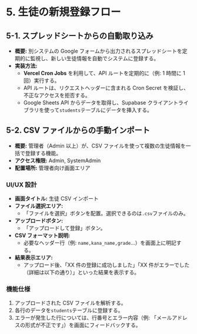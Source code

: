 # 5. 生徒の新規登録フロー

## 5-1. スプレッドシートからの自動取り込み

- **概要:** 別システムの Google フォームから出力されるスプレッドシートを定期的に監視し、新しい生徒情報を自動でシステムに登録する。
- **実装方法:**
  - **Vercel Cron Jobs** を利用して、API ルートを定期的に（例: 1 時間に 1 回）実行する。
  - API ルートは、リクエストヘッダーに含まれる Cron Secret を検証し、不正なアクセスを拒否する。
  - Google Sheets API からデータを取得し、Supabase クライアントライブラリを使って`students`テーブルにデータを挿入する。

## 5-2. CSV ファイルからの手動インポート

- **概要:** 管理者（Admin 以上）が、CSV ファイルを使って複数の生徒情報を一括で登録する機能。
- **アクセス権限:** Admin, SystemAdmin
- **配置場所:** 管理者向け画面エリア

### UI/UX 設計

- **画面タイトル:** 生徒 CSV インポート
- **ファイル選択エリア:**
  - 「ファイルを選択」ボタンを配置。選択できるのは`.csv`ファイルのみ。
- **アップロードボタン:**
  - 「アップロードして登録」ボタン。
- **CSV フォーマット説明:**
  - 必要なヘッダー行（例: `name,kana_name,grade`...）を画面上に明記する。
- **結果表示エリア:**
  - アップロード後、「XX 件の登録に成功しました」「XX 件がエラーでした（詳細は以下の通り）」といった結果を表示する。

### 機能仕様

1. アップロードされた CSV ファイルを解析する。
2. 各行のデータを`students`テーブルに登録する。
3. エラーが発生した行については、行番号とエラー内容（例: 「メールアドレスの形式が不正です」）を画面にフィードバックする。
